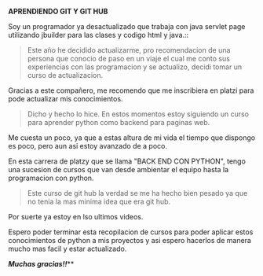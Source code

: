  **APRENDIENDO GIT Y GIT HUB**

Soy un programador ya desactualizado que trabaja con java servlet page utilizando jbuilder para las clases y codigo html y java.::

> Este año he decidido actualizarme, pro recomendacion de una persona que conocio de paso en un viaje el cual me conto sus experiencias con las programacion y se actualizo, decidi tomar un curso de actualizacion.

Gracias a este compañero, me recomendo que me inscribiera en platzi para pode actualizar mis conocimientos.

> Dicho  y hecho lo hice. En estos momentos estoy siguiendo un curso para aprender python como backend para paginas web.

Me cuesta un poco, ya que a estas altura de mi vida el tiempo que dispongo es poco, pero aun asi estoy avanzado de a poco.

En esta carrera de platzy que se llama "BACK END CON PYTHON", tengo una sucesion de cursos que van desde ambientar el equipo hasta la programacion con python.

> Este curso de git hub la verdad se me ha hecho bien pesado ya que no tenia la mas minima idea que era git hub.

Por suerte ya estoy en lso ultimos videos.

Espero poder terminar esta recopilacion de cursos para poder aplicar estos conocimientos de python a mis proyectos y asi espero hacerlos de manera mucho mas facil y estar actualizado.

***Muchas gracias!!*****



